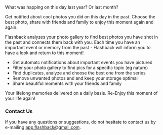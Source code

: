 
What was happing on this day last year? Or last month? 

Get notified about cool photos you did on this day in the past. Choose the best photo, share with friends and family to enjoy this moment again and again.

Flashback analyzes your photo gallery to find best photos you have shot in the past and connects them back with you. Each time you have an important event or memory from the past - Flashback will inform you to have a look and return to this moment!

  - Get automatc notifications about important events you have pictured 
  - Filter your photo gallery to find pics for a specific topic (eg nature)
  - Find duplicates, analyze and choose the best one from the series
  - Remove unwanted photos and and keep your storage optimal
  - Share beautiful moments with your friends and family 

Your lifelong memories delivered on a daily basis. Re-Enjoy this moment of your life again!

### Contact Us

If you have any questions or suggestions, do not hesitate to contact us by e-mailing app.flashback@gmail.com.
